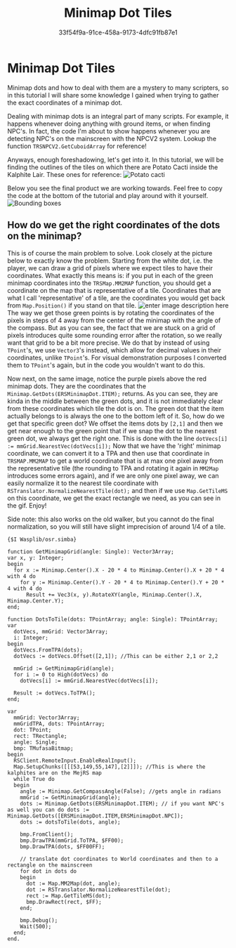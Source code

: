 ﻿---
title: Minimap Dot Tiles
description: Getting the exact tiles of ground items
created_at: '2024-08-23 16:53:00+00'
updated_at: '2024-08-23 16:53:00+00'
level: 1
author: 33f54f9a-91ce-458a-9173-4dfc91fb87e1
coauthors: 
published: true
---

# Minimap Dot Tiles

Minimap dots and how to deal with them are a mystery to many scripters, so in this tutorial I will share some knowledge I gained when trying to gather the exact coordinates of a minimap dot.

Dealing with minimap dots is an integral part of many scripts. For example, it happens whenever doing anything with ground items, or when finding NPC's. In fact, the code I'm about to show happens whenever you are detecting NPC's on the mainscreen with the NPCV2 system. Lookup the function `TRSNPCV2.GetCuboidArray` for reference! 

Anyways, enough foreshadowing, let's get into it. In this tutorial, we will be finding the outlines of the tiles on which there are Potato Cacti inside the Kalphite Lair. These ones for reference:
![Potato cacti](https://i.imgur.com/vZDa69z.png)

Below you see the final product we are working towards. Feel free to copy the code at the bottom of the tutorial and play around with it yourself. ![Bounding boxes](https://i.imgur.com/YSGXKuQ.gif)

## How do we get the right coordinates of the dots on the minimap?
This is of course the main problem to solve. Look closely at the picture below to exactly know the problem. Starting from the white dot, i.e. the player, we can draw a grid of pixels where we expect tiles to have their coordinates. What exactly this means is: if you put in each of the green minimap coordinates into the `TRSMap.MM2MAP` function, you should get a coordinate on the map that is representative of a tile. Coordinates that are what I call 'representative' of a tile, are the coordinates you would get back from `Map.Position()` if you stand on that tile.
![enter image description here](https://i.imgur.com/xBoE4ok.png)
The way we get those green points is by rotating the coordinates of the pixels in steps of 4 away from the center of the minimap with the angle of the compass. But as you can see, the fact that we are stuck on a grid of pixels introduces quite some rounding error after the rotation, so we really want that grid to be a bit more precise. We do that by instead of using `TPoint`'s, we use `Vector3`'s instead, which allow for decimal values in their coordinates, unlike `TPoint`'s. For visual demonstration purposes I converted them to `TPoint`'s again, but in the code you wouldn't want to do this.

Now next, on the same image, notice the purple pixels above the red minimap dots. They are the coordinates that the `Minimap.GetDots(ERSMinimapDot.ITEM);` returns. As you can see, they are kinda in the middle between the green dots, and it is not immediately clear from these coordinates which tile the dot is on. The green dot that the item actually belongs to is always the one to the bottom left of it. So, how do we get that specific green dot? We offset the items dots by `[2,1]` and then we get near enough to the green point that if we snap the dot to the nearest green dot, we always get the right one.  This is done with the line 
`dotVecs[i] := mmGrid.NearestVec(dotVecs[i]);`
Now that we have the 'right' minimap coordinate, we can convert it to a TPA and then use that coordinate in `TRSMAP.MM2MAP` to get a world coordinate that is at max one pixel away from the representative tile (the rounding to TPA and rotating it again in `MM2Map` introduces some errors again), and if we are only one pixel away, we can easily normalize it to the nearest tile coordinate with `RSTranslator.NormalizeNearestTile(dot);` and then if we use `Map.GetTileMS` on this coordinate, we get the exact rectangle we need, as you can see in the gif. Enjoy!

Side note: this also works on the old walker, but you cannot do the final normalization, so you will still have slight imprecision of around 1/4 of a tile.
```
{$I Wasplib/osr.simba}

function GetMinimapGrid(angle: Single): Vector3Array;
var x, y: Integer;
begin
  for x := Minimap.Center().X - 20 * 4 to Minimap.Center().X + 20 * 4 with 4 do
    for y := Minimap.Center().Y - 20 * 4 to Minimap.Center().Y + 20 * 4 with 4 do
      Result += Vec3(x, y).RotateXY(angle, Minimap.Center().X, Minimap.Center.Y);
end;

function DotsToTile(dots: TPointArray; angle: Single): TPointArray;
var
  dotVecs, mmGrid: Vector3Array;
  i: Integer;
begin
  dotVecs.FromTPA(dots);
  dotVecs := dotVecs.Offset([2,1]); //This can be either 2,1 or 2,2

  mmGrid := GetMinimapGrid(angle);
  for i := 0 to High(dotVecs) do
    dotVecs[i] := mmGrid.NearestVec(dotVecs[i]);

  Result := dotVecs.ToTPA();
end;

var
  mmGrid: Vector3Array;
  mmGridTPA, dots: TPointArray;
  dot: TPoint;
  rect: TRectangle;
  angle: Single;
  bmp: TMufasaBitmap;
begin
  RSClient.RemoteInput.EnableRealInput();
  Map.SetupChunks([[[53,149,55,147],[2]]]); //This is where the kalphites are on the MejRS map
  while True do
  begin
    angle := Minimap.GetCompassAngle(False); //gets angle in radians
    mmGrid := GetMinimapGrid(angle);
    dots := Minimap.GetDots(ERSMinimapDot.ITEM); // if you want NPC's as well you can do dots := Minimap.GetDots([ERSMinimapDot.ITEM,ERSMinimapDot.NPC]);
    dots := dotsToTile(dots, angle);

    bmp.FromClient();
    bmp.DrawTPA(mmGrid.ToTPA, $FF00);
    bmp.DrawTPA(dots, $FF00FF);

    // translate dot coordinates to World coordinates and then to a rectangle on the mainscreen
    for dot in dots do
    begin
      dot := Map.MM2Map(dot, angle);
      dot := RSTranslator.NormalizeNearestTile(dot);
      rect := Map.GetTileMS(dot);
      bmp.DrawRect(rect, $FF);
    end;

    bmp.Debug();
    Wait(500);
  end;
end.
```
